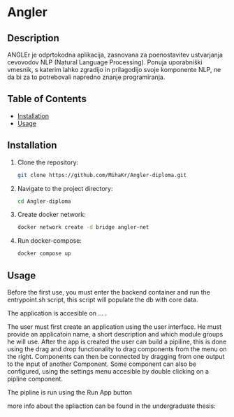 # Angler

## Description
ANGLEr je odprtokodna aplikacija, zasnovana za poenostavitev ustvarjanja cevovodov NLP (Natural Language Processing). Ponuja uporabniški vmesnik, s katerim lahko zgradijo in prilagodijo svoje komponente NLP, ne da bi za to potrebovali napredno znanje programiranja.

## Table of Contents
- [Installation](#installation)
- [Usage](#usage)

## Installation
1. Clone the repository:
   ```bash
   git clone https://github.com/MihaKr/Angler-diploma.git
   ```
2. Navigate to the project directory:
   ```bash
   cd Angler-diploma
   ```
3. Create docker network:
   ```bash
   docker network create -d bridge angler-net
   ```

4. Run docker-compose:
   ```bash
   docker compose up
   ```

## Usage
Before the first use, you must enter the backend container and run the entrypoint.sh script, this script will populate the db with core data.

The application is accesible on ... . 

The user must first create an application using the user interface. He must provide an applicatoin name, a short description and which module groups he will use. After the app is created the user can build a pipiline, this is done using the drag and drop functionality to drag components from the menu on the right. Components can then be connected by dragging from one output to the input of another Component. Some component can also be configured, using the settings menu accesible by double clicking on a pipline component.
 
The pipline is run using the Run App button 

more info about the apliaction can be found in the undergraduate thesis:
